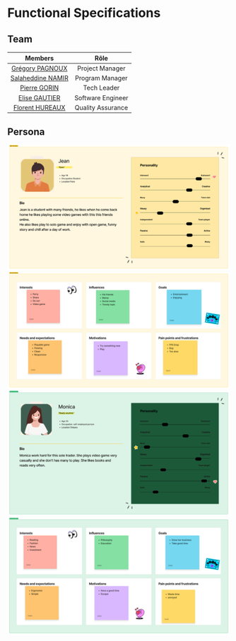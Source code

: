 # Functional Specifications

## Team

| Members | Rôle |
| :-: | :-: |
| [Grégory PAGNOUX]() | Project Manager |
| [Salaheddine NAMIR]() | Program Manager |
| [Pierre GORIN]() | Tech Leader |
| [Elise GAUTIER]() | Software Engineer |
| [Florent HUREAUX]() | Quality Assurance |

## Persona
![alt text](/Document/Functional/image/Persona1_1.png)
![alt text](/Document/Functional/image/Persona1_2.png)
![alt text](/Document/Functional/image/Persona2_1.png)
![alt text](/Document/Functional/image/Persona2_2.png)
